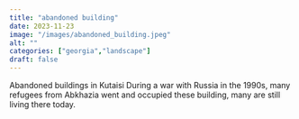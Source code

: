 ```yaml
---
title: "abandoned building"
date: 2023-11-23
image: "/images/abandoned_building.jpeg"
alt: ""
categories: ["georgia","landscape"]
draft: false
---
```


Abandoned buildings in Kutaisi  During a war with Russia in the 1990s, many refugees from Abkhazia went and occupied these building, many are still living there today. 